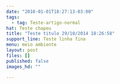 ```yaml
---
date: "2010-01-01T18:27:13-03:00"
tags:
  - tag: Teste-artigo-normal
hat: Teste chapeu
title: "Teste titulo 29/10/2014 18:26:58"
support_line: Teste linha fina
menu: meio ambiente
layout: post
files: []
published: false
images_hd: ""

---
```

